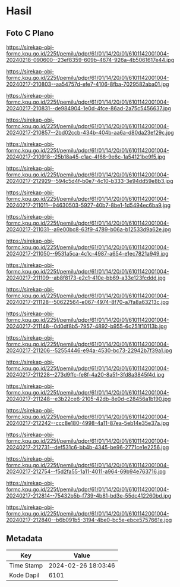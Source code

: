 # Hasil

## Foto C Plano

https://sirekap-obj-formc.kpu.go.id/225f/pemilu/pdpr/61/01/14/20/01/6101142001004-20240218-090600--23ef8359-609b-4674-926a-4b5061617e44.jpg

https://sirekap-obj-formc.kpu.go.id/225f/pemilu/pdpr/61/01/14/20/01/6101142001004-20240217-210803--aa54757d-efe7-4106-8fba-7029582aba01.jpg

https://sirekap-obj-formc.kpu.go.id/225f/pemilu/pdpr/61/01/14/20/01/6101142001004-20240217-210831--de984904-1e0d-4fce-86ad-2a75c5456637.jpg

https://sirekap-obj-formc.kpu.go.id/225f/pemilu/pdpr/61/01/14/20/01/6101142001004-20240217-210857--2bd02ccb-434b-404b-aa6a-d80da23ef29c.jpg

https://sirekap-obj-formc.kpu.go.id/225f/pemilu/pdpr/61/01/14/20/01/6101142001004-20240217-210918--25b18a45-c1ac-4f68-9e6c-1a54121be9f5.jpg

https://sirekap-obj-formc.kpu.go.id/225f/pemilu/pdpr/61/01/14/20/01/6101142001004-20240217-212929--594c5d4f-b0e7-4c10-b333-3e94dd59e8b3.jpg

https://sirekap-obj-formc.kpu.go.id/225f/pemilu/pdpr/61/01/14/20/01/6101142001004-20240217-211011--94630503-5927-40b7-8be1-1d5494ec6ba9.jpg

https://sirekap-obj-formc.kpu.go.id/225f/pemilu/pdpr/61/01/14/20/01/6101142001004-20240217-211031--a9e00bc8-63f9-4789-b06a-b12533d9a62e.jpg

https://sirekap-obj-formc.kpu.go.id/225f/pemilu/pdpr/61/01/14/20/01/6101142001004-20240217-211050--9531a5ca-4c1c-4987-a654-e1ec7821a949.jpg

https://sirekap-obj-formc.kpu.go.id/225f/pemilu/pdpr/61/01/14/20/01/6101142001004-20240217-211109--ab8f8173-e2c1-410e-bb69-a33e123fcddd.jpg

https://sirekap-obj-formc.kpu.go.id/225f/pemilu/pdpr/61/01/14/20/01/6101142001004-20240217-211128--50622564-e067-4974-8f70-a7fa8a63213c.jpg

https://sirekap-obj-formc.kpu.go.id/225f/pemilu/pdpr/61/01/14/20/01/6101142001004-20240217-211148--0d0df8b5-7957-4892-b955-6c251f10113b.jpg

https://sirekap-obj-formc.kpu.go.id/225f/pemilu/pdpr/61/01/14/20/01/6101142001004-20240217-211206--52554446-e94a-4530-bc73-22942b7f39a1.jpg

https://sirekap-obj-formc.kpu.go.id/225f/pemilu/pdpr/61/01/14/20/01/6101142001004-20240217-211228--273d9ffc-fe8f-4a20-8a51-3fd8a3845f4d.jpg

https://sirekap-obj-formc.kpu.go.id/225f/pemilu/pdpr/61/01/14/20/01/6101142001004-20240217-211248--e3b22ce6-2105-42db-8e0d-c28456a1b190.jpg

https://sirekap-obj-formc.kpu.go.id/225f/pemilu/pdpr/61/01/14/20/01/6101142001004-20240217-212242--ccc8e180-4998-4a11-87ea-5eb14e35e37a.jpg

https://sirekap-obj-formc.kpu.go.id/225f/pemilu/pdpr/61/01/14/20/01/6101142001004-20240217-212731--def531c6-bb4b-4345-be96-2771ce1e2256.jpg

https://sirekap-obj-formc.kpu.go.id/225f/pemilu/pdpr/61/01/14/20/01/6101142001004-20240217-212754--f5d2fa55-1a11-4011-a964-69b94e763716.jpg

https://sirekap-obj-formc.kpu.go.id/225f/pemilu/pdpr/61/01/14/20/01/6101142001004-20240217-212814--75432b5b-f739-4b81-bd3e-55dc412260bd.jpg

https://sirekap-obj-formc.kpu.go.id/225f/pemilu/pdpr/61/01/14/20/01/6101142001004-20240217-212840--b6b091b5-3194-4be0-bc5e-ebce5757661e.jpg


## Metadata

| Key        | Value               |
| ---------- | ------------------- |
| Time Stamp | 2024-02-26 18:03:46 |
| Kode Dapil | 6101                |




